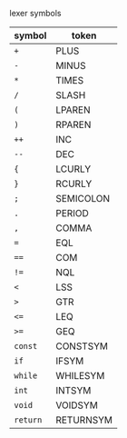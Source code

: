 lexer symbols

|symbol | token |
|-------|-------|
|`+`|PLUS|
|`-`|MINUS|
|`*`|TIMES|
|`/`|SLASH|
|`(`|LPAREN|
|`)`|RPAREN|
|`++`|INC|
|`--`|DEC|
|`{`|LCURLY|
|`}`|RCURLY|
|`;`|SEMICOLON|
|`.`|PERIOD|
|`,`|COMMA|
|`=`|EQL|
|`==`|COM|
|`!=`|NQL|
|`<`|LSS|
|`>`|GTR|
|`<=`|LEQ|
|`>=`|GEQ|
|`const`|CONSTSYM|
|`if`|IFSYM|
|`while`|WHILESYM|
|`int`|INTSYM|
|`void`|VOIDSYM|
|`return`|RETURNSYM|